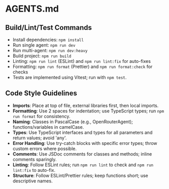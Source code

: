 # AGENTS.md

## Build/Lint/Test Commands
- Install dependencies: `npm install`
- Run single agent: `npm run dev`
- Run multi-agent: `npm run dev:heavy`
- Build project: `npm run build`
- Linting: `npm run lint` (ESLint) and `npm run lint:fix` for auto-fixes
- Formatting: `npm run format` (Prettier) and `npm run format:check` for checks
- Tests are implemented using Vitest; run with `npm test`.

## Code Style Guidelines
- **Imports**: Place at top of file, external libraries first, then local imports.
- **Formatting**: Use 2 spaces for indentation; use TypeScript types; run `npm run format` for consistency.
- **Naming**: Classes in PascalCase (e.g., OpenRouterAgent); functions/variables in camelCase.
- **Types**: Use TypeScript interfaces and types for all parameters and return values; avoid 'any'.
- **Error Handling**: Use try-catch blocks with specific error types; throw custom errors where possible.
- **Comments**: Use JSDoc comments for classes and methods; inline comments sparingly.
- **Linting**: Follow ESLint rules; run `npm run lint` to check and `npm run lint:fix` to auto-fix.
- **Structure**: Follow ESLint/Prettier rules; keep functions short; use descriptive names.